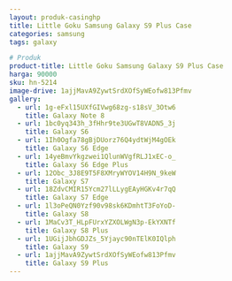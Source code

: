 ```yaml
---
layout: produk-casinghp
title: Little Goku Samsung Galaxy S9 Plus Case
categories: samsung
tags: galaxy

# Produk
product-title: Little Goku Samsung Galaxy S9 Plus Case
harga: 90000
sku: hn-5214
image-drive: 1ajjMavA9ZywtSrdXOfSyWEofw813Pfmv
gallery:
  - url: 1g-eFxl15UXfGIVwg68zg-s18sV_3Otw6
    title: Galaxy Note 8
  - url: 1bc0yq343h_3fHhr9te3UGwT8VADN5_3j
    title: Galaxy S6
  - url: 1Ih0Ogfa78gBjDUorz76Q4ydtWjM4gOEk
    title: Galaxy S6 Edge
  - url: 14yeBmvYkgzwei1QlunWVgfRLJ1xEC-o_
    title: Galaxy S6 Edge Plus
  - url: 12Obc_3J8E9T5F8XMryWYOV14H9N_9keW
    title: Galaxy S7
  - url: 18ZdvCMIR15Ycm27lLLygEAyHGKv4r7qQ
    title: Galaxy S7 Edge
  - url: 1l3oPeQN0Yzf90v98sk6KDmhtT3FoYoD-
    title: Galaxy S8
  - url: 1MaCv3T_HLpFUrxYZXOLWgN3p-EkYXNTf
    title: Galaxy S8 Plus
  - url: 1UGijJbhGDJZs_5Yjayc90nTElK0IQlph
    title: Galaxy S9
  - url: 1ajjMavA9ZywtSrdXOfSyWEofw813Pfmv
    title: Galaxy S9 Plus
---
```

